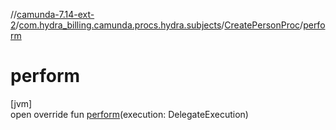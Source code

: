 //[camunda-7.14-ext-2](../../../index.md)/[com.hydra_billing.camunda.procs.hydra.subjects](../index.md)/[CreatePersonProc](index.md)/[perform](perform.md)

# perform

[jvm]\
open override fun [perform](perform.md)(execution: DelegateExecution)
